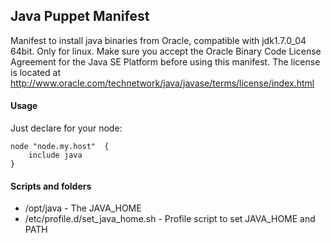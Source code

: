 Java Puppet Manifest
--------------------

Manifest to install java binaries from Oracle, compatible with jdk1.7.0_04 64bit. Only for linux. Make sure you accept the Oracle Binary Code License Agreement for the Java SE Platform 
before using this manifest. The license is located at http://www.oracle.com/technetwork/java/javase/terms/license/index.html

#### Usage

Just declare for your node:

    node "node.my.host"  {   
        include java
    }  

#### Scripts and folders

* /opt/java                         - The JAVA_HOME
* /etc/profile.d/set_java_home.sh   - Profile script to set JAVA_HOME and PATH